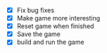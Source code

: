 - [x] Fix bug fixes
- [x] Make game more interesting
- [x] Reset game when finished
- [x] Save the game
- [x] build and run the game
